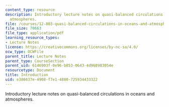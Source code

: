 ```yaml
---
content_type: resource
description: Introductory lecture notes on quasi-balanced circulations in oceans and
  atmospheres.
file: /courses/12-803-quasi-balanced-circulations-in-oceans-and-atmospheres-fall-2009/e386637e4908f7e14880725934433322_MIT12_803F09_lec01.pdf
file_size: 70663
file_type: application/pdf
learning_resource_types:
- Lecture Notes
license: https://creativecommons.org/licenses/by-nc-sa/4.0/
ocw_type: OCWFile
parent_title: Lecture Notes
parent_type: CourseSection
parent_uid: 6146903f-0e96-b853-0643-4d968983054e
resourcetype: Document
title: Introduction
uid: e386637e-4908-f7e1-4880-725934433322
---
```

Introductory lecture notes on quasi-balanced circulations in oceans and atmospheres.
